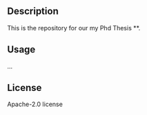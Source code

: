 ## Description
This is the repository for our my Phd Thesis **. 

## Usage
...

## License
Apache-2.0 license
